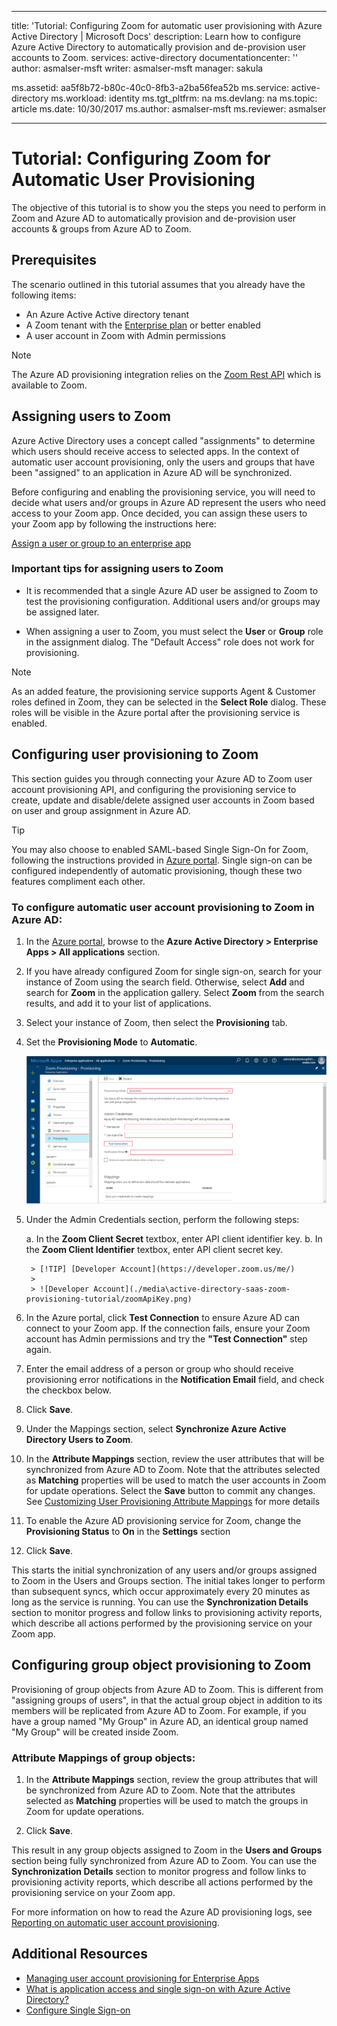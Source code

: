 ﻿---

title: 'Tutorial: Configuring Zoom for automatic user provisioning with Azure Active Directory | Microsoft Docs'
description: Learn how to configure Azure Active Directory to automatically provision and de-provision user accounts to Zoom.
services: active-directory
documentationcenter: ''
author: asmalser-msft
writer: asmalser-msft
manager: sakula

ms.assetid: aa5f8b72-b80c-40c0-8fb3-a2ba56fea52b
ms.service: active-directory
ms.workload: identity
ms.tgt_pltfrm: na
ms.devlang: na
ms.topic: article
ms.date: 10/30/2017
ms.author: asmalser-msft
ms.reviewer: asmalser

---

# Tutorial: Configuring Zoom for Automatic User Provisioning

The objective of this tutorial is to show you the steps you need to perform in Zoom and Azure AD to automatically provision and de-provision user accounts & groups from Azure AD to Zoom.

## Prerequisites

The scenario outlined in this tutorial assumes that you already have the following items:

*   An Azure Active Active directory tenant
*   A Zoom tenant with the [Enterprise plan](https://zoom.us/pricing) or better enabled 
*   A user account in Zoom with Admin permissions 

> [!NOTE] 
> The Azure AD provisioning integration relies on the [Zoom Rest API](https://developer.zoom.us/docs/api/) which is available to Zoom.

## Assigning users to Zoom

Azure Active Directory uses a concept called "assignments" to determine which users should receive access to selected apps. In the context of automatic user account provisioning, only the users and groups that have been "assigned" to an application in Azure AD will be synchronized. 

Before configuring and enabling the provisioning service, you will need to decide what users and/or groups in Azure AD represent the users who need access to your Zoom app. Once decided, you can assign these users to your Zoom app by following the instructions here:

[Assign a user or group to an enterprise app](active-directory-coreapps-assign-user-azure-portal.md)

### Important tips for assigning users to Zoom

*	It is recommended that a single Azure AD user be assigned to Zoom to test the provisioning configuration. Additional users and/or groups may be assigned later.

*	When assigning a user to Zoom, you must select the **User** or **Group** role in the assignment dialog. The "Default Access" role does not work for provisioning.

> [!NOTE] 
> As an added feature, the provisioning service supports Agent & Customer roles defined in Zoom, they can be selected in the **Select Role** dialog. These roles will be visible in the Azure portal after the provisioning service is enabled.

## Configuring user provisioning to Zoom 

This section guides you through connecting your Azure AD to Zoom user account provisioning API, and configuring the provisioning service to create, update and disable/delete assigned user accounts in Zoom based on user and group assignment in Azure AD.

> [!TIP]
> You may also choose to enabled SAML-based Single Sign-On for Zoom, following the instructions provided in [Azure portal](https://portal.azure.com). Single sign-on can be configured independently of automatic provisioning, though these two features compliment each other.

### To configure automatic user account provisioning to Zoom in Azure AD:

1)	In the [Azure portal](https://portal.azure.com), browse to the **Azure Active Directory > Enterprise Apps > All applications**  section.

2) If you have already configured Zoom for single sign-on, search for your instance of Zoom using the search field. Otherwise, select **Add** and search for **Zoom** in the application gallery. Select **Zoom** from the search results, and add it to your list of applications.

3)	Select your instance of Zoom, then select the **Provisioning** tab.

4)	Set the **Provisioning Mode** to **Automatic**.

    ![Zoom Provisioning](./media\active-directory-saas-zoom-provisioning-tutorial/zoomazureprovisioning.png)
    
5) Under the Admin Credentials section, perform the following steps:
   
    a. In the **Zoom Client Secret** textbox, enter API client identifier key.
    b. In the **Zoom Client Identifier** textbox, enter API client secret key.

        > [!TIP] [Developer Account](https://developer.zoom.us/me/)
        >
        > ![Developer Account](./media\active-directory-saas-zoom-provisioning-tutorial/zoomApiKey.png)

6) In the Azure portal, click **Test Connection** to ensure Azure AD can connect to your Zoom app. If the connection fails, ensure your Zoom account has Admin permissions and try the **"Test Connection"** step again.

7) Enter the email address of a person or group who should receive provisioning error notifications in the **Notification Email** field, and check the checkbox below.

8) Click **Save**. 

9) Under the Mappings section, select **Synchronize Azure Active Directory Users to Zoom**.

10) In the **Attribute Mappings** section, review the user attributes that will be synchronized from Azure AD to Zoom. Note that the attributes selected as **Matching** properties will be used to match the user accounts in Zoom for update operations. Select the **Save** button to commit any changes. See [Customizing User Provisioning Attribute Mappings](active-directory-saas-customizing-attribute-mappings.md) for more details

11) To enable the Azure AD provisioning service for Zoom, change the **Provisioning Status** to **On** in the **Settings** section

12) Click **Save**. 

This starts the initial synchronization of any users and/or groups assigned to Zoom in the Users and Groups section. The initial takes longer to perform than subsequent syncs, which occur approximately every 20 minutes as long as the service is running. You can use the **Synchronization Details** section to monitor progress and follow links to provisioning activity reports, which describe all actions performed by the provisioning service on your Zoom app.

## Configuring group object provisioning to Zoom 

Provisioning of group objects from Azure AD to Zoom. This is different from "assigning groups of users", in that the actual group object in addition to its members will be replicated from Azure AD to Zoom. For example, if you have a group named "My Group" in Azure AD, an identical group named "My Group" will be created inside Zoom.

### Attribute Mappings of group objects:

1) In the **Attribute Mappings** section, review the group attributes that will be synchronized from Azure AD to Zoom. Note that the attributes selected as **Matching** properties will be used to match the groups in Zoom for update operations. 

2) Click **Save**.

This result in any group objects assigned to Zoom in the **Users and Groups** section being fully synchronized from Azure AD to Zoom. You can use the **Synchronization Details** section to monitor progress and follow links to provisioning activity reports, which describe all actions performed by the provisioning service on your Zoom app.

For more information on how to read the Azure AD provisioning logs, see [Reporting on automatic user account provisioning](https://docs.microsoft.com/en-us/azure/active-directory/active-directory-saas-provisioning-reporting).

## Additional Resources

* [Managing user account provisioning for Enterprise Apps](active-directory-enterprise-apps-manage-provisioning.md)
* [What is application access and single sign-on with Azure Active Directory?](active-directory-appssoaccess-whatis.md)
* [Configure Single Sign-on](active-directory-saas-zoom-tutorial.md)